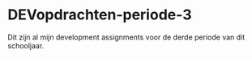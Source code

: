 # DEVopdrachten-periode-3
Dit zijn al mijn development assignments voor de derde periode van dit schooljaar.
